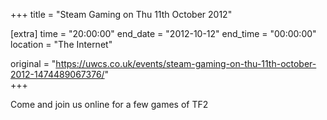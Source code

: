 +++
title = "Steam Gaming on Thu 11th October 2012"

[extra]
time = "20:00:00"
end_date = "2012-10-12"
end_time = "00:00:00"
location = "The Internet"

original = "https://uwcs.co.uk/events/steam-gaming-on-thu-11th-october-2012-1474489067376/"    
+++

Come and join us online for a few games of TF2

